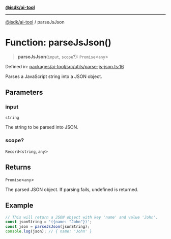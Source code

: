 [**@isdk/ai-tool**](../README.md)

***

[@isdk/ai-tool](../globals.md) / parseJsJson

# Function: parseJsJson()

> **parseJsJson**(`input`, `scope`?): `Promise`\<`any`\>

Defined in: [packages/ai-tool/src/utils/parse-js-json.ts:16](https://github.com/isdk/ai-tool.js/blob/b0ee9498dddfa5222989cf00502bb34c601df743/src/utils/parse-js-json.ts#L16)

Parses a JavaScript string into a JSON object.

## Parameters

### input

`string`

The string to be parsed into JSON.

### scope?

`Record`\<`string`, `any`\>

## Returns

`Promise`\<`any`\>

The parsed JSON object. If parsing fails, undefined is returned.

## Example

```ts
// This will return a JSON object with key 'name' and value 'John'.
const jsonString = '({name: "John"})';
const json = parseJsJson(jsonString);
console.log(json); // { name: 'John' }
```
